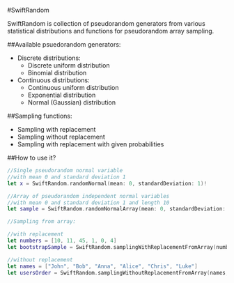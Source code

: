 #SwiftRandom

SwiftRandom is collection of pseudorandom generators from various statistical distributions and functions for pseudorandom array sampling.

##Available psuedorandom generators:

* Discrete distributions:
	* Discrete uniform distribution
	* Binomial distribution
* Continuous distributions:
	* Continuous uniform distribution
	* Exponential distribution
	* Normal (Gaussian) distribution

##Sampling functions:

* Sampling with replacement
* Sampling without replacement
* Sampling with replacement with given probabilities		 	

##How to use it?

```swift
//Single pseudorandom normal variable
//with mean 0 and standard deviation 1
let x = SwiftRandom.randomNormal(mean: 0, standardDeviation: 1)!

//Array of pseudorandom independent normal variables 
//with mean 0 and standard deviation 1 and length 10
let sample = SwiftRandom.randomNormalArray(mean: 0, standardDeviation: 1, sampleLength: 10)!

//Sampling from array:

//with replacement
let numbers = [10, 11, 45, 1, 0, 4]
let bootstrapSample = SwiftRandom.samplingWithReplacementFromArray(numbers, sampleLength: 10)

//without replacement
let names = ["John", "Bob", "Anna", "Alice", "Chris", "Luke"]
let usersOrder = SwiftRandom.samplingWithoutReplacementFromArray(names, sampleLength: 4)!
```
